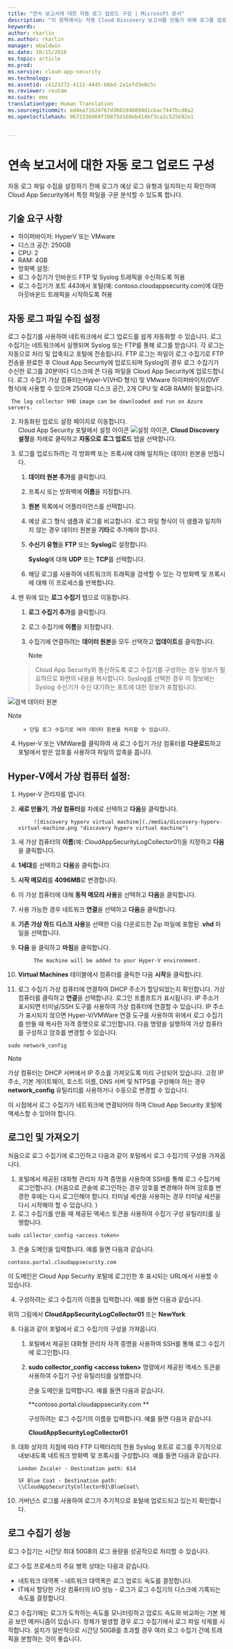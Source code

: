 ```yaml
---
title: "연속 보고서에 대한 자동 로그 업로드 구성 | Microsoft 문서"
description: "이 항목에서는 자동 Cloud Discovery 보고서를 만들기 위해 로그를 업로드하는 방법에 대한 정보를 제공합니다."
keywords: 
author: rkarlin
ms.author: rkarlin
manager: mbaldwin
ms.date: 10/15/2016
ms.topic: article
ms.prod: 
ms.service: cloud-app-security
ms.technology: 
ms.assetid: c4123272-4111-4445-b6bd-2a1efd3e0c5c
ms.reviewer: reutam
ms.suite: ems
translationtype: Human Translation
ms.sourcegitcommit: ed4ea71b24767d3602d40894d1cbac7447bcd8a2
ms.openlocfilehash: 9672336d69f19875d160eb414bf3ca2c525692e1


---
```


# <a name="configure-automatic-log-upload-for-continuous-reports"></a>연속 보고서에 대한 자동 로그 업로드 구성
자동 로그 파일 수집을 설정하기 전에 로그가 예상 로그 유형과 일치하는지 확인하여 Cloud App Security에서 특정 파일을 구문 분석할 수 있도록 합니다. 

## <a name="technical-requirements"></a>기술 요구 사항
- 하이퍼바이저: HyperV 또는 VMware
- 디스크 공간: 250GB
- CPU: 2
- RAM: 4GB 
- 방화벽 설정: 
- 로그 수집기가 인바운드 FTP 및 Syslog 트래픽을 수신하도록 허용
- 로그 수집기가 포트 443에서 포털(예: contoso.cloudappsecurity.com)에 대한 아웃바운드 트래픽을 시작하도록 허용

  
## <a name="set-up-automatic-log-file-collection"></a>자동 로그 파일 수집 설정  
  
로그 수집기를 사용하여 네트워크에서 로그 업로드를 쉽게 자동화할 수 있습니다. 로그 수집기는 네트워크에서 실행되며 Syslog 또는 FTP를 통해 로그를 받습니다. 각 로그는 자동으로 처리 및 압축되고 포털에 전송됩니다. FTP 로그는 파일이 로그 수집기로 FTP 전송을 완료한 후 Cloud App Security에 업로드되며 Syslog의 경우 로그 수집기가 수신한 로그를 20분마다 디스크에 쓴 다음 파일을 Cloud App Security에 업로드합니다.  로그 수집기 가상 컴퓨터는Hyper-V(VHD 형식) 및 VMware 하이퍼바이저(OVF 형식)에 사용할 수 있으며 250GB 디스크 공간, 2개 CPU 및 4GB RAM이 필요합니다. 
     
  
     The log collector VHD image can be downloaded and run on Azure servers.  
  
2.  자동화된 업로드 설정 페이지로 이동합니다.  
    Cloud App Security 포털에서 설정 아이콘 ![설정 아이콘](./media/settings-icon.png "settings icon"), **Cloud Discovery 설정**을 차례로 클릭하고 **자동으로 로그 업로드** 탭을 선택합니다.  
  
3.  로그를 업로드하려는 각 방화벽 또는 프록시에 대해 일치하는 데이터 원본을 만듭니다.  
  
    1.  **데이터 원본 추가**를 클릭합니다.  
  
    2.  프록시 또는 방화벽에 **이름**을 지정합니다.  
  
    3.  **원본** 목록에서 어플라이언스를 선택합니다.  
  
    4.  예상 로그 형식 샘플과 로그를 비교합니다. 로그 파일 형식이 이 샘플과 일치하지 않는 경우 데이터 원본을 **기타**로 추가해야 합니다.  
  
    5.  **수신기 유형**을 **FTP** 또는 **Syslog**로 설정합니다.  
  
         **Syslog**에 대해 **UDP** 또는 **TCP**를 선택합니다.  
  
    6.  해당 로그를 사용하여 네트워크의 트래픽을 검색할 수 있는 각 방화벽 및 프록시에 대해 이 프로세스를 반복합니다.  
  
4.  맨 위에 있는 **로그 수집기** 탭으로 이동합니다.  
  
    1.  **로그 수집기 추가**를 클릭합니다.  
  
    2.  로그 수집기에 **이름**을 지정합니다.  
  
    3.  수집기에 연결하려는 **데이터 원본**을 모두 선택하고 **업데이트**를 클릭합니다.  
  
         > [!NOTE] 
       > Cloud App Security와 통신하도록 로그 수집기를 구성하는 경우 정보가 필요하므로 화면의 내용을 복사합니다. Syslog를 선택한 경우 이 정보에는 Syslog 수신기가 수신 대기하는 포트에 대한 정보가 포함됩니다.
         
![검색 데이터 원본](./media/discovery-data-sources.png)
> [!NOTE] 
         > 단일 로그 수집기로 여러 데이터 원본을 처리할 수 있습니다.
  
4.  Hyper-V 또는 VMWare를 클릭하여 새 로그 수집기 가상 컴퓨터를 **다운로드**하고 포털에서 받은 암호를 사용하여 파일의 압축을 풉니다.  
  
## <a name="set-up-your-virtual-machine-in-hyperv"></a>Hyper-V에서 가상 컴퓨터 설정:  
  
1.  Hyper-V 관리자를 엽니다.  
  
2.  **새로 만들기**, **가상 컴퓨터**를 차례로 선택하고 **다음**을 클릭합니다.  
  
             ![discovery hyperv virtual machine](./media/discovery-hyperv-virtual-machine.png "discovery hyperv virtual machine")  
  
3.  새 가상 컴퓨터의 **이름**(예: CloudAppSecurityLogCollector01)을 지정하고 **다음**을 클릭합니다.  
  
4.  **1세대**를 선택하고 **다음**을 클릭합니다.  
  
5.  **시작 메모리**를 **4096MB**로 변경합니다.  
        
6. 이 가상 컴퓨터에 대해 **동적 메모리 사용**을 선택하고 **다음**을 클릭합니다.  
  
7.  사용 가능한 경우 네트워크 **연결**을 선택하고 **다음**을 클릭합니다.  
  
8.  **기존 가상 하드 디스크 사용**을 선택한 다음 다운로드한 Zip 파일에 포함된 .**vhd** 파일을 선택합니다.  
  
9.  **다음** 을 클릭하고 **마침**을 클릭합니다.  
  
             The machine will be added to your Hyper-V environment.  
  
9. **Virtual Machines** 테이블에서 컴퓨터를 클릭한 다음 **시작**을 클릭합니다.   
  
10. 로그 수집기 가상 컴퓨터에 연결하여 DHCP 주소가 할당되었는지 확인합니다. 가상 컴퓨터를 클릭하고 **연결**을 선택합니다. 로그인 프롬프트가 표시됩니다. IP 주소가 표시되면 터미널/SSH 도구를 사용하여 가상 컴퓨터에 연결할 수 있습니다.  IP 주소가 표시되지 않으면 Hyper-V/VMWare 연결 도구를 사용하여 위에서 로그 수집기를 만들 때 복사한 자격 증명으로 로그인합니다. 다음 명령을 실행하여 가상 컴퓨터를 구성하고 암호를 변경할 수 있습니다.
```
sudo network_config
```
> [!NOTE]
> 가상 컴퓨터는 DHCP 서버에서 IP 주소를 가져오도록 미리 구성되어 있습니다. 고정 IP 주소, 기본 게이트웨이, 호스트 이름, DNS 서버 및 NTPS를 구성해야 하는 경우 **network_config** 유틸리티를 사용하거나 수동으로 변경할 수 있습니다.


이 시점에서 로그 수집기가 네트워크에 연결되어야 하며 Cloud App Security 포털에 액세스할 수 있어야 합니다.  

## <a name="log-in-and-import"></a>로그인 및 가져오기 
처음으로 로그 수집기에 로그인하고 다음과 같이 포털에서 로그 수집기의 구성을 가져옵니다. 

1.  포털에서 제공된 대화형 관리자 자격 증명을 사용하여 SSH를 통해 로그 수집기에 로그인합니다. (처음으로 콘솔에 로그인하는 경우 암호를 변경해야 하며 암호를 변경한 후에는 다시 로그인해야 합니다. 터미널 세션을 사용하는 경우 터미널 세션을 다시 시작해야 할 수 있습니다. )
2.  로그 수집기를 만들 때 제공된 액세스 토큰을 사용하여 수집기 구성 유틸리티를 실행합니다. 

```
sudo collector_config <access token>
```

3. 콘솔 도메인을 입력합니다. 예를 들면 다음과 같습니다.

```
contoso.portal.cloudappsecurity.com
```

이 도메인은 Cloud App Security 포털에 로그인한 후 표시되는 URL에서 사용할 수 있습니다. 
 

4. 구성하려는 로그 수집기의 이름을 입력합니다. 예를 들면 다음과 같습니다.

위의 그림에서 **CloudAppSecurityLogCollector01** 또는 **NewYork**
 
8.  다음과 같이 포털에서 로그 수집기의 구성을 가져옵니다.  
  
      1.  포털에서 제공된 대화형 관리자 자격 증명을 사용하여 SSH를 통해 로그 수집기에 로그인합니다.  
  
       2.  **sudo collector_config \<access token>** 명령에서 제공된 액세스 토큰을 사용하여 수집기 구성 유틸리티를 실행합니다.  
  
             콘솔 도메인을 입력합니다. 예를 들면 다음과 같습니다.  
  
             **contoso.portal.cloudappsecurity.com ** 
  
             구성하려는 로그 수집기의 이름을 입력합니다. 예를 들면 다음과 같습니다.  
  
             **CloudAppSecurityLogCollector01**  
  
5.  대화 상자의 지침에 따라 FTP 디렉터리의 전용 Syslog 포트로 로그를 주기적으로 내보내도록 네트워크 방화벽 및 프록시를 구성합니다. 예를 들면 다음과 같습니다.  
  
     `London Zscaler - Destination path: 614`  
  
     `SF Blue Coat - Destination path: \\CloudAppSecurityCollector01\BlueCoat\`  
  
6.  거버넌스 로그를 사용하여 로그가 주기적으로 포털에 업로드되고 있는지 확인합니다.  
  
## <a name="log-collector-performance"></a>로그 수집기 성능
로그 수집기는 시간당 최대 50GB의 로그 용량을 성공적으로 처리할 수 있습니다.

로그 수집 프로세스의 주요 병목 상태는 다음과 같습니다.
* 네트워크 대역폭 - 네트워크 대역폭은 로그 업로드 속도를 결정합니다.
* IT에서 할당한 가상 컴퓨터의 I/O 성능 - 로그가 로그 수집기의 디스크에 기록되는 속도를 결정합니다.

로그 수집기에는 로그가 도착하는 속도를 모니터링하고 업로드 속도와 비교하는 기본 제공 보안 메커니즘이 있습니다. 정체가 발생할 경우 로그 수집기에서 로그 파일 삭제를 시작합니다. 설치가 일반적으로 시간당 50GB를 초과할 경우 여러 로그 수집기 간에 트래픽을 분할하는 것이 좋습니다.


<!--HONumber=Oct16_HO4-->


